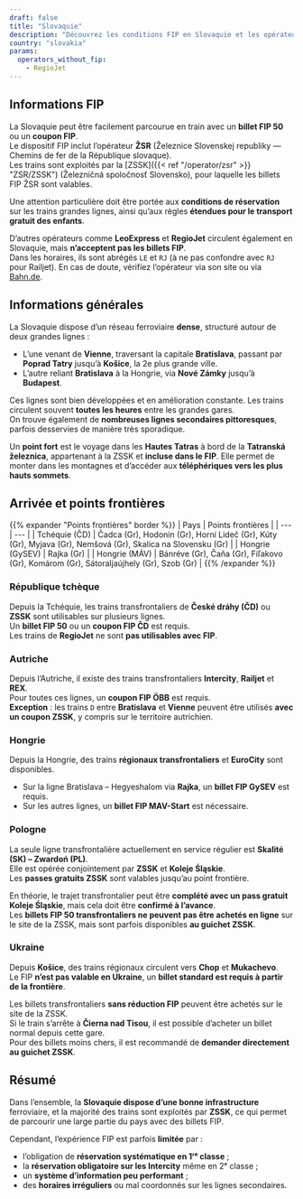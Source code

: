 ```yaml
---
draft: false
title: "Slovaquie"
description: "Découvrez les conditions FIP en Slovaquie et les opérateurs proposant des réductions."
country: "slovakia"
params:
  operators_without_fip:
    - RegioJet
---
```


## Informations FIP

La Slovaquie peut être facilement parcourue en train avec un **billet FIP 50** ou un **coupon FIP**.  
Le dispositif FIP inclut l’opérateur **ŽSR** (Železnice Slovenskej republiky — Chemins de fer de la République slovaque).  
Les trains sont exploités par la [ZSSK]({{< ref "/operator/zsr" >}} "ZSR/ZSSK") (Železničná spoločnosť Slovensko), pour laquelle les billets FIP ŽSR sont valables.

Une attention particulière doit être portée aux **conditions de réservation** sur les trains grandes lignes, ainsi qu’aux règles **étendues pour le transport gratuit des enfants**.

D’autres opérateurs comme **LeoExpress** et **RegioJet** circulent également en Slovaquie, mais **n’acceptent pas les billets FIP**.  
Dans les horaires, ils sont abrégés `LE` et `RJ` (à ne pas confondre avec `RJ` pour Railjet). En cas de doute, vérifiez l’opérateur via son site ou via [Bahn.de](https://www.bahn.de).

## Informations générales

La Slovaquie dispose d’un réseau ferroviaire **dense**, structuré autour de deux grandes lignes :

- L’une venant de **Vienne**, traversant la capitale **Bratislava**, passant par **Poprad Tatry** jusqu’à **Košice**, la 2e plus grande ville.
- L’autre reliant **Bratislava** à la Hongrie, via **Nové Zámky** jusqu’à **Budapest**.

Ces lignes sont bien développées et en amélioration constante. Les trains circulent souvent **toutes les heures** entre les grandes gares.  
On trouve également de **nombreuses lignes secondaires pittoresques**, parfois desservies de manière très sporadique.

Un **point fort** est le voyage dans les **Hautes Tatras** à bord de la **Tatranská železnica**, appartenant à la ZSSK et **incluse dans le FIP**. Elle permet de monter dans les montagnes et d’accéder aux **téléphériques vers les plus hauts sommets**.

## Arrivée et points frontières

{{% expander "Points frontières" border %}}
| Pays | Points frontières |
| --- | --- |
| Tchéquie (ČD) | Čadca (Gr), Hodonin (Gr), Horní Lideč (Gr), Kúty (Gr), Myjava (Gr), Nemšová (Gr), Skalica na Slovensku (Gr) |
| Hongrie (GySEV) | Rajka (Gr) |
| Hongrie (MÁV) | Bánréve (Gr), Čaňa (Gr), Fiľakovo (Gr), Komárom (Gr), Sátoraljaújhely (Gr), Szob (Gr) |
{{% /expander %}}

### République tchèque

Depuis la Tchéquie, les trains transfrontaliers de **České dráhy (ČD)** ou **ZSSK** sont utilisables sur plusieurs lignes.  
Un **billet FIP 50** ou un **coupon FIP ČD** est requis.  
Les trains de **RegioJet** ne sont **pas utilisables avec FIP**.

### Autriche

Depuis l’Autriche, il existe des trains transfrontaliers **Intercity**, **Railjet** et **REX**.  
Pour toutes ces lignes, un **coupon FIP ÖBB** est requis.  
**Exception** : les trains `D` entre **Bratislava** et **Vienne** peuvent être utilisés **avec un coupon ZSSK**, y compris sur le territoire autrichien.

### Hongrie

Depuis la Hongrie, des trains **régionaux transfrontaliers** et **EuroCity** sont disponibles.  
- Sur la ligne Bratislava – Hegyeshalom via **Rajka**, un **billet FIP GySEV** est requis.  
- Sur les autres lignes, un **billet FIP MAV-Start** est nécessaire.

### Pologne

La seule ligne transfrontalière actuellement en service régulier est **Skalité (SK) – Zwardoń (PL)**.  
Elle est opérée conjointement par **ZSSK** et **Koleje Śląskie**.  
Les **passes gratuits ZSSK** sont valables jusqu’au point frontière.

En théorie, le trajet transfrontalier peut être **complété avec un pass gratuit Koleje Śląskie**, mais cela doit être **confirmé à l’avance**.  
Les **billets FIP 50 transfrontaliers ne peuvent pas être achetés en ligne** sur le site de la ZSSK, mais sont parfois disponibles **au guichet ZSSK**.

### Ukraine

Depuis **Košice**, des trains régionaux circulent vers **Chop** et **Mukachevo**.  
Le FIP **n’est pas valable en Ukraine**, un **billet standard est requis à partir de la frontière**.

Les billets transfrontaliers **sans réduction FIP** peuvent être achetés sur le site de la ZSSK.  
Si le train s’arrête à **Čierna nad Tisou**, il est possible d’acheter un billet normal depuis cette gare.  
Pour des billets moins chers, il est recommandé de **demander directement au guichet ZSSK**.

## Résumé

Dans l’ensemble, la **Slovaquie dispose d’une bonne infrastructure** ferroviaire, et la majorité des trains sont exploités par **ZSSK**, ce qui permet de parcourir une large partie du pays avec des billets FIP.

Cependant, l’expérience FIP est parfois **limitée** par :

- l’obligation de **réservation systématique en 1ʳᵉ classe** ;
- la **réservation obligatoire sur les Intercity** même en 2ᵉ classe ;
- un **système d’information peu performant** ;
- des **horaires irréguliers** ou mal coordonnés sur les lignes secondaires.
